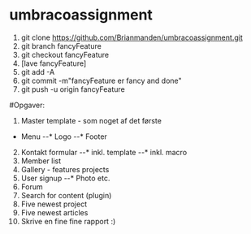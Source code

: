 # umbracoassignment

1. git clone https://github.com/Brianmanden/umbracoassignment.git
2. git branch fancyFeature
3. git checkout fancyFeature
4. [lave fancyFeature]
5. git add -A
6. git commit -m"fancyFeature er fancy and done"
7. git push -u origin fancyFeature

#Opgaver:
  1. Master template - som noget af det første
  * Menu
  --* Logo
  --* Footer
  2. Kontakt formular
  --* inkl. template
  --* inkl. macro
  3. Member list
  4. Gallery  - features projects
  5. User signup
  --* Photo etc.
  6. Forum
  7. Search for content (plugin)
  8. Five newest project
  9. Five newest articles
  10. Skrive en fine fine rapport :)
  



